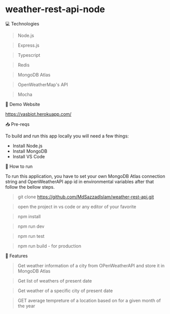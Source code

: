# weather-rest-api-node

💻 Technologies

> Node.js

> Express.js

> Typescript

> Redis

> MongoDB Atlas

> OpenWeatherMap's API

> Mocha

👀 Demo Website

https://vasbiot.herokuapp.com/

📥 Pre-reqs

To build and run this app locally you will need a few things:

- Install Node.js
- Install MongoDB
- Install VS Code

👷 How to run

To run this application, you have to set your own MongoDB Atlas connection string and OpenWeatherAPI app id in environmental variables after that follow the bellow steps.

> git clone https://github.com/MdSazzadIslam/weather-rest-api.git

> open the project in vs code or any editor of your favorite

> npm install

> npm run dev

> npm run test

> npm run build - for production

🚀 Features

> Get weather information of a city from OPenWeatherAPI and store it in MongoDB Atlas

> Get list of weathers of present date

> Get weather of a specific city of present date

> GET average tempreture of a location based on for a given month of the year

